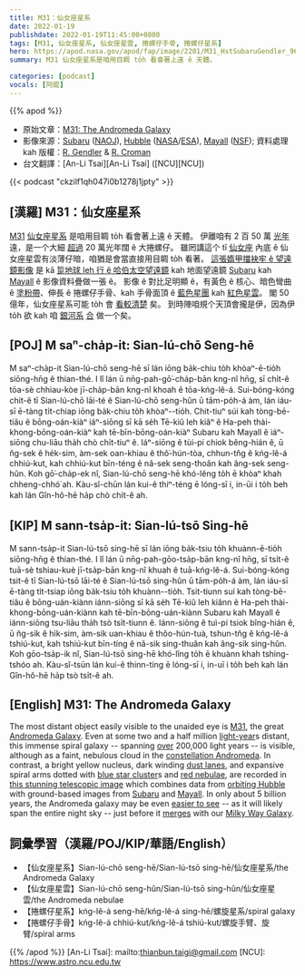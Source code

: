 ```yaml
---
title: M31：仙女座星系
date: 2022-01-19
publishdate: 2022-01-19T11:45:00+0800
tags: [M31, 仙女座星系, 仙女座星雲, 捲螺仔手骨, 捲螺仔星系]
hero: https://apod.nasa.gov/apod/fap/image/2201/M31_HstSubaruGendler_960.jpg
summary: M31 仙女座星系是咱用目睭 to̍h 看會著上遠 ê 天體。

categories: [podcast]
vocals: [阿錕]
---
```


{{% apod %}}

- 原始文章：[M31: The Andromeda Galaxy](https://apod.nasa.gov/apod/ap220119.html)
- 影像來源：[Subaru](http://www.naoj.org/Introduction/index.html) ([NAOJ](http://www.naoj.org/)), [Hubble](http://hla.stsci.edu/hla_welcome.html) ([NASA](https://www.nasa.gov/)/[ESA](https://www.esa.int)), [Mayall](https://noirlab.edu/public/programs/kitt-peak-national-observatory/nicholas-mayall-4m-telescope/) ([NSF](https://www.nsf.gov/)); 資料處理 kah 版權：[R. Gendler](http://robgendlerastropics.com/Biography2.html) & [R. Croman](https://www.rc-astro.com/about.html)
- 台文翻譯：[An-Li Tsai][An-Li Tsai] ([NCU][NCU])

{{< podcast "ckzilf1qh047i0b1278j1jpty" >}}

## [漢羅] M31：仙女座星系
[M31][M31] [仙女座星系][Andromeda Galaxy t] 是咱用目睭 to̍h 看會著上遠 ê 天體。
伊離咱有 2 百 50 萬 [光年][light-year] 遠，是一个大細 [超過][over] 20 萬光年闊 ê 大捲螺仔。
雖罔講這个 tī [仙女座][constellation Andromeda] 內底 ê 仙女座星雲有淡薄仔暗，咱猶是會當直接用目睭 to̍h 看著。
[這張媠甲擋袂牢 ê 望遠鏡影像][this stunning telescopic image] 是 kā [踅地球 leh 行 ê 哈伯太空望遠鏡][orbiting Hubble] kah 地面望遠鏡 [Subaru][Subaru] kah [Mayall][Mayall] ê 影像資料疊做一張 ê。
影像 ê 對比足明顯 ê，有黃色 ê 核心、暗色彎曲 ê [塗粉帶][dust lanes t]、伸長 ê 捲螺仔手骨、kah 手骨面頂 ê [藍色星團][blue star cluster t] kah [紅色星雲][red nebulae t]。
閣 50 億年，仙女座星系可能 to̍h 會 [看較清楚][easier to see] 矣。
到時陣咱規个天頂會攏是伊，因為伊 to̍h 欲 kah 咱 [銀河系][Milky Way Galaxy] [合][merges] 做一个矣。


## [POJ] M saⁿ-cha̍p-it: Sian-lú-chō Seng-hē
M saⁿ-cha̍p-it Sian-lú-chō seng-hē sī lán iōng ba̍k-chiu to̍h khòaⁿ-ē-tio̍h siōng-hn̄g ê thian-thé.
I lî lán ū nn̄g-pah-gō͘-cha̍p-bān kng-nî hn̄g, sī chi̍t-ê tōa-sè chhiau-kòe jī-cha̍p-bān kng-nî khoah ê tōa-kńg-lê-á.
Sui-bóng-kóng chit-ê tī Sian-lú-chō lāi-té ê Sian-lú-chō seng-hûn ū tām-po̍h-á àm, lán iáu-sī ē-tàng ti̍t-chiap iōng ba̍k-chiu to̍h khòaⁿ--tio̍h.
Chit-tiuⁿ súi kah tòng-bē-tiâu ê bōng-oán-kiàⁿ iáⁿ-siōng sī kā se̍h Tē-kiû leh kiâⁿ ê Ha-peh thài-khong-bōng-oán-kiàⁿ kah tē-bīn-bōng-oán-kiàⁿ Subaru kah Mayall ê iáⁿ-siōng chu-liāu tha̍h chò chi̍t-tiuⁿ ê.
Iáⁿ-siōng ê tùi-pí chiok bêng-hián ê, ū n̂g-sek ê he̍k-sim, àm-sek oan-khiau ê thô͘-hún-tòa, chhun-tn̂g ê kńg-lê-á chhiú-kut, kah chhiú-kut bīn-téng ê nâ-sek seng-thoân kah âng-sek seng-hûn.
Koh gō͘-cha̍p-ek nî, Sian-lú-chō seng-hē khó-lêng to̍h ē khòaⁿ khah chheng-chhó͘ ah.
Kàu-sî-chūn lán kui-ê thiⁿ-téng ē lóng-sī i, in-ūi i to̍h beh kah lán Gîn-hô-hē ha̍p chò chi̍t-ê ah.

## [KIP] M sann-tsa̍p-it: Sian-lú-tsō Sing-hē
M sann-tsa̍p-it Sian-lú-tsō sing-hē sī lán iōng ba̍k-tsiu to̍h khuànn-ē-tio̍h siōng-hn̄g ê thian-thé.
I lî lán ū nn̄g-pah-gōo-tsa̍p-bān kng-nî hn̄g, sī tsi̍t-ê tuā-sè tshiau-kuè jī-tsa̍p-bān kng-nî khuah ê tuā-kńg-lê-á.
Sui-bóng-kóng tsit-ê tī Sian-lú-tsō lāi-té ê Sian-lú-tsō sing-hûn ū tām-po̍h-á àm, lán iáu-sī ē-tàng ti̍t-tsiap iōng ba̍k-tsiu to̍h khuànn--tio̍h.
Tsit-tiunn suí kah tòng-bē-tiâu ê bōng-uán-kiànn iánn-siōng sī kā se̍h Tē-kiû leh kiânn ê Ha-peh thài-khong-bōng-uán-kiànn kah tē-bīn-bōng-uán-kiànn Subaru kah Mayall ê iánn-siōng tsu-liāu tha̍h tsò tsi̍t-tiunn ê.
Iánn-siōng ê tuì-pí tsiok bîng-hián ê, ū n̂g-sik ê hi̍k-sim, àm-sik uan-khiau ê thôo-hún-tuà, tshun-tn̂g ê kńg-lê-á tshiú-kut, kah tshiú-kut bīn-tíng ê nâ-sik sing-thuân kah âng-sik sing-hûn.
Koh gōo-tsa̍p-ik nî, Sian-lú-tsō sing-hē khó-lîng to̍h ē khuànn khah tshing-tshóo ah.
Kàu-sî-tsūn lán kui-ê thinn-tíng ē lóng-sī i, in-uī i to̍h beh kah lán Gîn-hô-hē ha̍p tsò tsi̍t-ê ah.

## [English] M31: The Andromeda Galaxy
The most distant object easily visible to the unaided eye is [M31][M31], the great [Andromeda Galaxy][Andromeda Galaxy e].
Even at some two and a half million [light-year][light-year]s distant, this immense spiral galaxy -- spanning [over][over] 200,000 light years -- is visible, although as a faint, nebulous cloud in the [constellation Andromeda][constellation Andromeda].
In contrast, a bright yellow nucleus, dark winding [dust lanes][dust lanes e], and expansive spiral arms dotted with [blue star cluster][blue star cluster e]s and [red nebulae][red nebulae e], are recorded in [this stunning telescopic image][this stunning telescopic image] which combines data from [orbiting Hubble][orbiting Hubble] with ground-based images from [Subaru][Subaru] and [Mayall][Mayall].
In only about 5 billion years, the Andromeda galaxy may be even [easier to see][easier to see] -- as it will likely span the entire night sky -- just before it [merges][merges] with our [Milky Way Galaxy][Milky Way Galaxy].

## 詞彙學習（漢羅/POJ/KIP/華語/English）
- 【仙女座星系】Sian-lú-chō seng-hē/Sian-lú-tsō sing-hē/仙女座星系/the Andromeda Galaxy
- 【仙女座星雲】Sian-lú-chō seng-hûn/Sian-lú-tsō sing-hûn/仙女座星雲/the Andromeda nebulae
- 【捲螺仔星系】kńg-lê-á seng-hē/kńg-lê-á sing-hē/螺旋星系/spiral galaxy
- 【捲螺仔手骨】kńg-lê-á chhiú-kut/kńg-lê-á tshiú-kut/螺旋手臂、旋臂/spiral arms



{{% /apod %}}
[An-Li Tsai]: mailto:thianbun.taigi@gmail.com
[NCU]: https://www.astro.ncu.edu.tw


[M31]:https://en.wikipedia.org/wiki/Andromeda_Galaxy/
[Andromeda Galaxy e]:https://apod.nasa.gov/apod/ap210625.html
[Andromeda Galaxy t]:https://apod.tw/daily/20210625/
[light-year]:https://spaceplace.nasa.gov/light-year/en/
[over]:https://apod.nasa.gov/apod/ap061228.html
[constellation Andromeda]:http://www.hawastsoc.org/deepsky/and/index.html
[dust lanes e]:https://apod.nasa.gov/apod/ap220117.html
[dust lanes t]:https://apod.tw/daily/20220117/
[blue star cluster e]:https://apod.nasa.gov/apod/ap211124.html
[blue star cluster t]:https://apod.tw/daily/20211124/
[red nebulae e]:https://apod.nasa.gov/apod/ap210214.html
[red nebulae t]:https://apod.tw/daily/20210214/
[this stunning telescopic image]:http://www.robgendlerastropics.com/M31-HST-Subaru-NOAO-RC.html
[orbiting Hubble]:https://www.nasa.gov/mission_pages/hubble/story/index.html
[Subaru]:https://subarutelescope.org/en/
[Mayall]:https://noirlab.edu/public/programs/kitt-peak-national-observatory/nicholas-mayall-4m-telescope/
[easier to see]:https://wallpaperaccess.com/full/621501.jpg
[merges]:https://apod.nasa.gov/apod/ap120604.html
[Milky Way Galaxy]:https://imagine.gsfc.nasa.gov/science/objects/milkyway1.html
